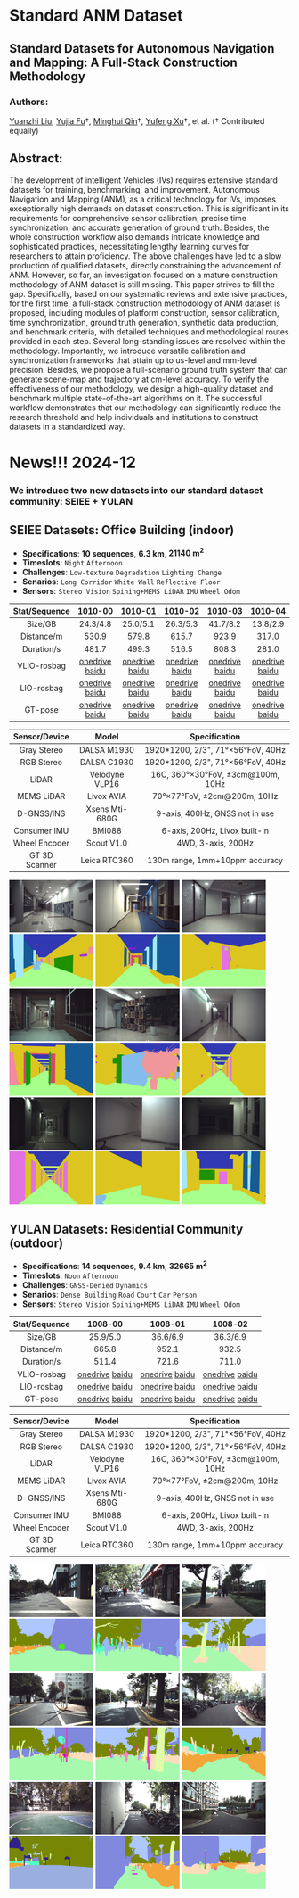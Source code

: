 # Standard ANM Dataset
## Standard Datasets for Autonomous Navigation and Mapping: A Full-Stack Construction Methodology

### Authors: 
[Yuanzhi Liu](https://github.com/lyzrose), [Yujia Fu](https://github.com/yayafu666)†, [Minghui Qin](https://github.com/SJTU-qin)†, [Yufeng Xu](https://github.com/feng15423)†, et al. († Contributed equally)

## Abstract: 
The development of intelligent Vehicles (IVs) requires extensive standard datasets for training, benchmarking, and improvement. Autonomous Navigation and Mapping (ANM), as a critical technology for IVs, imposes exceptionally high demands on dataset construction. This is significant in its requirements for comprehensive sensor calibration, precise time synchronization, and accurate generation of ground truth. Besides, the whole construction workflow also demands intricate knowledge and sophisticated practices, necessitating lengthy learning curves for researchers to attain proficiency. The above challenges have led to a slow production of qualified datasets, directly constraining the advancement of ANM. However, so far, an investigation focused on a mature construction methodology of ANM dataset is still missing. This paper strives to fill the gap. Specifically, based on our systematic reviews and extensive practices, for the first time, a full-stack construction methodology of ANM dataset is proposed, including modules of platform construction, sensor calibration, time synchronization, ground truth generation, synthetic data production, and benchmark criteria, with detailed techniques and methodological routes provided in each step. Several long-standing issues are resolved within the methodology. Importantly, we introduce versatile calibration and synchronization frameworks that attain up to us-level and mm-level precision. Besides, we propose a full-scenario ground truth system that can generate scene-map and trajectory at cm-level accuracy. To verify the effectiveness of our methodology, we design a high-quality dataset and benchmark multiple state-of-the-art algorithms on it. The successful workflow demonstrates that our methodology can significantly reduce the research threshold and help individuals and institutions to construct datasets in a standardized way.

# News!!! 2024-12
### We introduce two new datasets into our standard dataset community: SEIEE + YULAN

## SEIEE Datasets: Office Building (indoor)

* **Specifications**: **10 sequences**, **6.3 km**, **21140 m<sup>2</sup>**
* **Timeslots**: `Night` `Afternoon`
* **Challenges**: `Low-texture` `Degradation` `Lighting Change`
* **Senarios**: `Long Corridor` `White Wall` `Reflective Floor`
* **Sensors**: `Stereo Vision` `Spining+MEMS LiDAR` `IMU` `Wheel Odom`

Stat/Sequence|1010-00|1010-01|1010-02|1010-03|1010-04
:--:|:--:|:--:|:--:|:--:|:--:
Size/GB|24.3/4.8|25.0/5.1|26.3/5.3|41.7/8.2|13.8/2.9
Distance/m|530.9|579.8|615.7|923.9|317.0
Duration/s|481.7|499.3|516.5|808.3|281.0
VLIO-rosbag|[onedrive](https://1drv.ms/u/s!AhiXYfoNKvqcgR8OD_GYDqwF4fUv?e=eZ3tKb) [baidu](https://pan.baidu.com/s/1SsSHVatM52tmVIb9c2JQCA?pwd=sjtu)|[onedrive](https://1drv.ms/u/s!AhiXYfoNKvqcgR5NdkVvv5-jwg9S?e=BpTw3M) [baidu](https://pan.baidu.com/s/1e1nvLn6kNRXW_8ZkAF-DUw?pwd=sjtu)|[onedrive](https://1drv.ms/u/s!AhiXYfoNKvqcgSIMMHWnaIRWOQEh?e=1fTNoL) [baidu](https://pan.baidu.com/s/1LrHyfvJAxyBma82iGaVL7g?pwd=sjtu)|[onedrive](https://1drv.ms/u/s!AhiXYfoNKvqcgSC5ZoiW8ff5VxW1?e=RBOYIK) [baidu](https://pan.baidu.com/s/1NohF3MTXmjfKZNMEn3hVdA?pwd=sjtu)|[onedrive](https://1drv.ms/u/s!AhiXYfoNKvqcgSFxGk-1Y0cnuzGi?e=0L8HcO) [baidu](https://pan.baidu.com/s/1m37eIgWroUVa9jBSDw4NQA?pwd=sjtu)
LIO-rosbag|[onedrive](https://1drv.ms/u/s!AhiXYfoNKvqcgQ_K8PgFz_LvzIiZ?e=PQdgRs) [baidu](https://pan.baidu.com/s/1olc4R9P04dEz8XRQicdWfg?pwd=sjtu)|[onedrive](https://1drv.ms/u/s!AhiXYfoNKvqcgRXMxjKNsiS-zBZ5?e=75pZVv) [baidu](https://pan.baidu.com/s/1dxjVL6SKLWYkGeObFeWyjQ?pwd=sjtu)|[onedrive](https://1drv.ms/u/s!AhiXYfoNKvqcgRd_2k4zpH111fZ8?e=w6xjtp) [baidu](https://pan.baidu.com/s/1rg0p53cHUlwh0HN-hMT70w?pwd=sjtu)|[onedrive](https://1drv.ms/u/s!AhiXYfoNKvqcgRNIbWeKNmQY2WM2?e=5LycAJ) [baidu](https://pan.baidu.com/s/1PIhjam4ld3sIvGiQ6t1bSA?pwd=sjtu)|[onedrive](https://1drv.ms/u/s!AhiXYfoNKvqcgRDbU7qgJKgHbHab?e=94tdSe) [baidu](https://pan.baidu.com/s/1ss1E3gMQeLkF1dYAPgsNEQ?pwd=sjtu)
GT-pose|[onedrive](https://1drv.ms/u/s!AhiXYfoNKvqcgS_Biux3orZVTdMN?e=3cTevn) [baidu](https://pan.baidu.com/s/1w6-pZgiYUuayqVNZ06AjLw?pwd=sjtu)|[onedrive](https://1drv.ms/u/s!AhiXYfoNKvqcgS6Gv7ORcQiXVBGK?e=Y4pNZH) [baidu](https://pan.baidu.com/s/1FZ4B9lHqvmAEp7Bu6sWBHQ?pwd=sjtu)|[onedrive](https://1drv.ms/u/s!AhiXYfoNKvqcgTFNhUa1t8UAwOW-?e=LObN5Z) [baidu](https://pan.baidu.com/s/1KaC7Jv9AIiKbyk4if9aWjw?pwd=sjtu)|[onedrive](https://1drv.ms/u/s!AhiXYfoNKvqcgTIwW7NjK-WwWf4q?e=ocEbf5) [baidu](https://pan.baidu.com/s/1JeRKOwvSYJtVxuQSJL5Z7g?pwd=sjtu)|[onedrive](https://1drv.ms/u/s!AhiXYfoNKvqcgTAY15W3IY99Brww?e=6YuWub) [baidu](https://pan.baidu.com/s/1FRSdtV0A47cnMfL5BcHeBg?pwd=sjtu)

Sensor/Device|Model|Specification
:--:|:--:|:--:
Gray Stereo | DALSA M1930 | 1920*1200, 2/3", 71°×56°FoV, 40Hz
RGB Stereo | DALSA C1930 | 1920*1200, 2/3", 71°×56°FoV, 40Hz
LiDAR | Velodyne VLP16 | 16C, 360°×30°FoV, ±3cm@100m, 10Hz
MEMS LiDAR | Livox AVIA | 70°×77°FoV, ±2cm@200m, 10Hz
D-GNSS/INS | Xsens Mti-680G | 9-axis, 400Hz, GNSS not in use
Consumer IMU | BMI088 | 6-axis, 200Hz, Livox built-in
Wheel Encoder | Scout V1.0 | 4WD, 3-axis, 200Hz
GT 3D Scanner | Leica RTC360 | 130m range, 1mm+10ppm accuracy

<div align="left">
<img src="./pics/photo_pairs/seiee/cam/seiee_rgb_00.jpg" alt="photo" width="30%" />
<img src="./pics/photo_pairs/seiee/cam/seiee_rgb_01.jpg" alt="photo" width="30%" />
<img src="./pics/photo_pairs/seiee/cam/seiee_rgb_02.jpg" alt="photo" width="30%" />
<img src="./pics/photo_pairs/seiee/sem/seiee_sem_00.png" alt="photo" width="30%" />
<img src="./pics/photo_pairs/seiee/sem/seiee_sem_01.png" alt="photo" width="30%" />
<img src="./pics/photo_pairs/seiee/sem/seiee_sem_02.png" alt="photo" width="30%" />
<img src="./pics/photo_pairs/seiee/cam/seiee_rgb_03.jpg" alt="photo" width="30%" />
<img src="./pics/photo_pairs/seiee/cam/seiee_rgb_04.jpg" alt="photo" width="30%" />
<img src="./pics/photo_pairs/seiee/cam/seiee_rgb_05.jpg" alt="photo" width="30%" />
<img src="./pics/photo_pairs/seiee/sem/seiee_sem_03.png" alt="photo" width="30%" />
<img src="./pics/photo_pairs/seiee/sem/seiee_sem_04.png" alt="photo" width="30%" />
<img src="./pics/photo_pairs/seiee/sem/seiee_sem_05.png" alt="photo" width="30%" />
<img src="./pics/photo_pairs/seiee/cam/seiee_rgb_06.jpg" alt="photo" width="30%" />
<img src="./pics/photo_pairs/seiee/cam/seiee_rgb_07.jpg" alt="photo" width="30%" />
<img src="./pics/photo_pairs/seiee/cam/seiee_rgb_08.jpg" alt="photo" width="30%" />
<img src="./pics/photo_pairs/seiee/sem/seiee_sem_06.png" alt="photo" width="30%" />
<img src="./pics/photo_pairs/seiee/sem/seiee_sem_07.png" alt="photo" width="30%" />
<img src="./pics/photo_pairs/seiee/sem/seiee_sem_08.png" alt="photo" width="30%" />
</div>

## YULAN Datasets: Residential Community (outdoor)

* **Specifications**: **14 sequences**, **9.4 km**, **32665 m<sup>2</sup>**
* **Timeslots**: `Noon` `Afternoon`
* **Challenges**: `GNSS-Denied` `Dynamics`
* **Senarios**: `Dense Building` `Road` `Court` `Car` `Person`
* **Sensors**: `Stereo Vision` `Spining+MEMS LiDAR` `IMU` `Wheel Odom`

Stat/Sequence|1008-00|1008-01|1008-02
:--:|:--:|:--:|:--:
Size/GB|25.9/5.0|36.6/6.9|36.3/6.9
Distance/m|665.8|952.1|932.5
Duration/s|511.4|721.6|711.0
VLIO-rosbag|[onedrive](https://1drv.ms/u/s!AhiXYfoNKvqcgQZWz_hh_SyM1gEz?e=OPmu7n) [baidu](https://pan.baidu.com/s/1bFsLGj4OQZmeNAdku7SXpQ?pwd=sjtu)|[onedrive](https://1drv.ms/u/s!AhiXYfoNKvqcgQfe7Gj0PBb4Mut-?e=acEk1l) [baidu](https://pan.baidu.com/s/1IhcZPkvy1QMV2bKDbNc_vQ?pwd=sjtu)|[onedrive](https://1drv.ms/u/s!AhiXYfoNKvqcgQhEDtTvt4n0ZM8y?e=ibMQkn) [baidu](https://pan.baidu.com/s/1PlJLajKHAYs1851zGhfWdQ?pwd=sjtu)
LIO-rosbag|[onedrive](https://1drv.ms/u/s!AhiXYfoNKvqceDzOQZW98sPX9ZY?e=Gm6gcW) [baidu](https://pan.baidu.com/s/1pRFsUCb7lYqqhUhD-ctrLA?pwd=sjtu)|[onedrive](https://1drv.ms/u/s!AhiXYfoNKvqceRw-abxW2BWHj-w?e=bQogaL) [baidu](https://pan.baidu.com/s/10-tbexKqpz8VyZWr3--WSA?pwd=sjtu)|[onedrive](https://1drv.ms/u/s!AhiXYfoNKvqcej_DEvnbox7f8Fc?e=V7jUNB) [baidu](https://pan.baidu.com/s/1TZ-8F1XMKZS0wybhn2ne5A?pwd=sjtu)
GT-pose|[onedrive](https://1drv.ms/u/s!AhiXYfoNKvqcgThtn__ZfM9RRXeZ?e=sBUEZQ) [baidu](https://pan.baidu.com/s/1W6Xx2tZW1M6kzXZQBDLneg?pwd=sjtu)|[onedrive](https://1drv.ms/u/s!AhiXYfoNKvqcgTogvSOPiykObqVi?e=T1rLxE) [baidu](https://pan.baidu.com/s/1TFvYsnbqIWyeTO13ddPK1g?pwd=sjtu)|[onedrive](https://1drv.ms/u/s!AhiXYfoNKvqcgTnOXbY404MTPOsY?e=iJqq8r) [baidu](https://pan.baidu.com/s/16xjsAMstuvUIySO30KsfXA?pwd=sjtu)

Sensor/Device|Model|Specification
:--:|:--:|:--:
Gray Stereo | DALSA M1930 | 1920*1200, 2/3", 71°×56°FoV, 40Hz
RGB Stereo | DALSA C1930 | 1920*1200, 2/3", 71°×56°FoV, 40Hz
LiDAR | Velodyne VLP16 | 16C, 360°×30°FoV, ±3cm@100m, 10Hz
MEMS LiDAR | Livox AVIA | 70°×77°FoV, ±2cm@200m, 10Hz
D-GNSS/INS | Xsens Mti-680G | 9-axis, 400Hz, GNSS not in use
Consumer IMU | BMI088 | 6-axis, 200Hz, Livox built-in
Wheel Encoder | Scout V1.0 | 4WD, 3-axis, 200Hz
GT 3D Scanner | Leica RTC360 | 130m range, 1mm+10ppm accuracy

<div align="left">
<img src="./pics/photo_pairs/yulan/cam/yulan_rgb_00.jpg" alt="photo" width="30%" />
<img src="./pics/photo_pairs/yulan/cam/yulan_rgb_01.jpg" alt="photo" width="30%" />
<img src="./pics/photo_pairs/yulan/cam/yulan_rgb_02.jpg" alt="photo" width="30%" />
<img src="./pics/photo_pairs/yulan/sem/yulan_sem_00.png" alt="photo" width="30%" />
<img src="./pics/photo_pairs/yulan/sem/yulan_sem_01.png" alt="photo" width="30%" />
<img src="./pics/photo_pairs/yulan/sem/yulan_sem_02.png" alt="photo" width="30%" />
<img src="./pics/photo_pairs/yulan/cam/yulan_rgb_03.jpg" alt="photo" width="30%" />
<img src="./pics/photo_pairs/yulan/cam/yulan_rgb_04.jpg" alt="photo" width="30%" />
<img src="./pics/photo_pairs/yulan/cam/yulan_rgb_05.jpg" alt="photo" width="30%" />
<img src="./pics/photo_pairs/yulan/sem/yulan_sem_03.png" alt="photo" width="30%" />
<img src="./pics/photo_pairs/yulan/sem/yulan_sem_04.png" alt="photo" width="30%" />
<img src="./pics/photo_pairs/yulan/sem/yulan_sem_05.png" alt="photo" width="30%" />
<img src="./pics/photo_pairs/yulan/cam/yulan_rgb_06.jpg" alt="photo" width="30%" />
<img src="./pics/photo_pairs/yulan/cam/yulan_rgb_07.jpg" alt="photo" width="30%" />
<img src="./pics/photo_pairs/yulan/cam/yulan_rgb_08.jpg" alt="photo" width="30%" />
<img src="./pics/photo_pairs/yulan/sem/yulan_sem_06.png" alt="photo" width="30%" />
<img src="./pics/photo_pairs/yulan/sem/yulan_sem_07.png" alt="photo" width="30%" />
<img src="./pics/photo_pairs/yulan/sem/yulan_sem_08.png" alt="photo" width="30%" />
</div>
